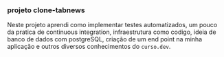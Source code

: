 ### projeto clone-tabnews

Neste projeto aprendi como implementar testes automatizados, um pouco da pratica de continuous integration, infraestrutura como codigo, ideia de banco de dados com postgreSQL, criação de um end point na minha aplicação e outros diversos conhecimentos do `curso.dev`.
